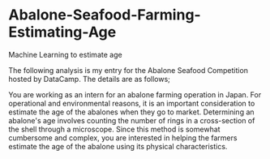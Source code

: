 # Abalone-Seafood-Farming-Estimating-Age

Machine Learning to estimate age

The following analysis is my entry for the Abalone Seafood Competition hosted by DataCamp. The details are as follows;

You are working as an intern for an abalone farming operation in Japan. For operational and environmental reasons, it is an important consideration to estimate the age of the abalones when they go to market. Determining an abalone's age involves counting the number of rings in a cross-section of the shell through a microscope. Since this method is somewhat cumbersome and complex, you are interested in helping the farmers estimate the age of the abalone using its physical characteristics.
